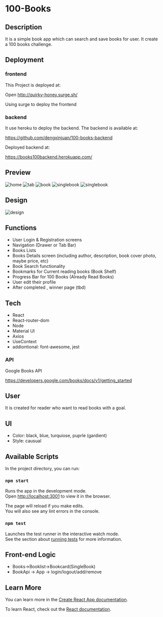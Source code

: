 # 100-Books

## Description

It is a simple book app which can search and save books for user. It create a 100 books challenge.

## Deployment

### frontend

This Project is deployed at:

Open http://quirky-honey.surge.sh/

Using surge to deploy the frontend

### backend

It use heroku to deploy the backend.
The backend is available at:

https://github.com/dengxinjuan/100-books-backend

Deployed backend at:

https://books100backend.herokuapp.com/

## Preview

![home](./readme-img/home.png)
![tab](./readme-img/tab.png)
![book](./readme-img/book.png)
![singlebook](./readme-img/singleBook.png)
![singlebook](./readme-img/login.png)

## Design

![design](./readme-img/100books-frontend.png)

## Functions

- User Login & Registration screens
- Navigation (Drawer or Tab Bar)
- Books Lists
- Books Details screen (including author, description, book cover photo, maybe price, etc)
- Book Search functionality
- Bookmarks for Current reading books (Book Shelf)
- Progress Bar for 100 Books (Already Read Books)
- User edit their profile
- After completed , winner page (tbd)

## Tech

- React
- React-router-dom
- Node
- Material UI
- Axios
- UseContext
- addiontional: font-awesome, jest

### API

Google Books API

https://developers.google.com/books/docs/v1/getting_started

## User

It is created for reader who want to read books with a goal.

## UI

- Color: black, blue, turquiose, puprle (gardient)
- Style: causual

## Available Scripts

In the project directory, you can run:

### `npm start`

Runs the app in the development mode.\
Open [http://localhost:3001](http://localhost:3001) to view it in the browser.

The page will reload if you make edits.\
You will also see any lint errors in the console.

### `npm test`

Launches the test runner in the interactive watch mode.\
See the section about [running tests](https://facebook.github.io/create-react-app/docs/running-tests) for more information.

## Front-end Logic

- Books->Booklist->Bookcard(SingleBook)
- BookApi -> App -> login/logout/add/remove

## Learn More

You can learn more in the [Create React App documentation](https://facebook.github.io/create-react-app/docs/getting-started).

To learn React, check out the [React documentation](https://reactjs.org/).
